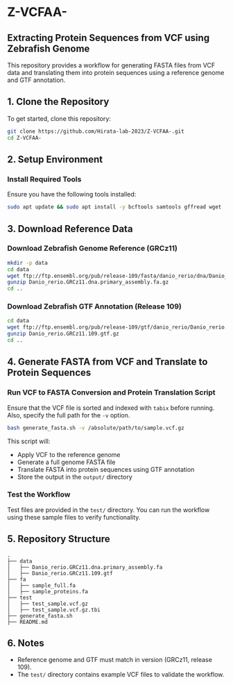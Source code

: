 # Z-VCFAA-

## Extracting Protein Sequences from VCF using Zebrafish Genome

This repository provides a workflow for generating FASTA files from VCF data and translating them into protein sequences using a reference genome and GTF annotation.

## 1. Clone the Repository

To get started, clone this repository:

```bash
git clone https://github.com/Hirata-lab-2023/Z-VCFAA-.git
cd Z-VCFAA-
```

## 2. Setup Environment

### Install Required Tools
Ensure you have the following tools installed:

```bash
sudo apt update && sudo apt install -y bcftools samtools gffread wget
```

## 3. Download Reference Data

### Download Zebrafish Genome Reference (GRCz11)
```bash
mkdir -p data
cd data
wget ftp://ftp.ensembl.org/pub/release-109/fasta/danio_rerio/dna/Danio_rerio.GRCz11.dna.primary_assembly.fa.gz
gunzip Danio_rerio.GRCz11.dna.primary_assembly.fa.gz
cd ..
```

### Download Zebrafish GTF Annotation (Release 109)
```bash
cd data
wget ftp://ftp.ensembl.org/pub/release-109/gtf/danio_rerio/Danio_rerio.GRCz11.109.gtf.gz
gunzip Danio_rerio.GRCz11.109.gtf.gz
cd ..
```

## 4. Generate FASTA from VCF and Translate to Protein Sequences

### Run VCF to FASTA Conversion and Protein Translation Script

Ensure that the VCF file is sorted and indexed with `tabix` before running. Also, specify the full path for the `-v` option.

```bash
bash generate_fasta.sh -v /absolute/path/to/sample.vcf.gz
```

This script will:
- Apply VCF to the reference genome
- Generate a full genome FASTA file
- Translate FASTA into protein sequences using GTF annotation
- Store the output in the `output/` directory

### Test the Workflow
Test files are provided in the `test/` directory. You can run the workflow using these sample files to verify functionality.

## 5. Repository Structure
```
.
├── data
│   ├── Danio_rerio.GRCz11.dna.primary_assembly.fa
│   ├── Danio_rerio.GRCz11.109.gtf
├── fa
│   ├── sample_full.fa
│   ├── sample_proteins.fa
├── test
│   ├── test_sample.vcf.gz
│   ├── test_sample.vcf.gz.tbi
├── generate_fasta.sh
├── README.md
```

## 6. Notes
- Reference genome and GTF must match in version (GRCz11, release 109).
- The `test/` directory contains example VCF files to validate the workflow.
